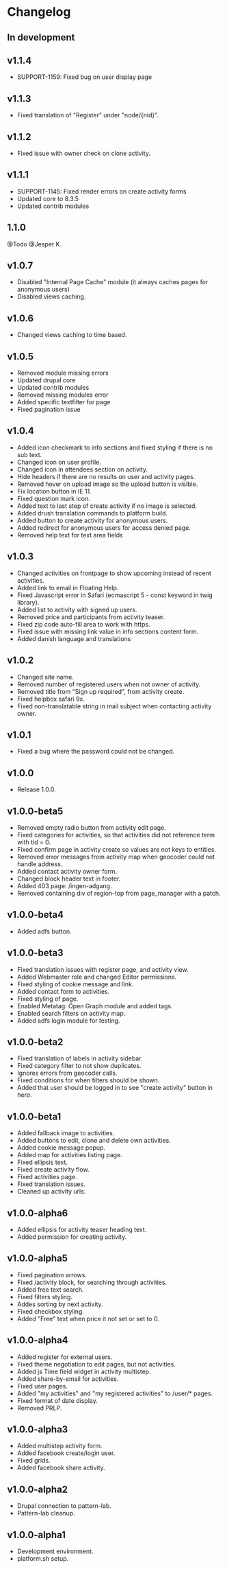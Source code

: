 # Changelog

## In development

## v1.1.4
* SUPPORT-1159: Fixed bug on user display page

## v1.1.3
* Fixed translation of "Register" under "node/{nid}".

## v1.1.2
* Fixed issue with owner check on clone activity.

## v1.1.1
* SUPPORT-1145: Fixed render errors on create activity forms
* Updated core to 8.3.5
* Updated contrib modules

## 1.1.0
@Todo @Jesper K.

## v1.0.7

* Disabled "Internal Page Cache" module (it always caches pages for anonymous users)
* Disabled views caching.

## v1.0.6

* Changed views caching to time based.

## v1.0.5
* Removed module missing errors
* Updated drupal core
* Updated contrib modules
* Removed missing modules error
* Added specific textfilter for page
* Fixed pagination issue

## v1.0.4

* Added icon checkmark to info sections and fixed styling if there is no sub text.
* Changed icon on user profile.
* Changed icon in attendees section on activity.
* Hide headers if there are no results on user and activity pages. 
* Removed hover on upload image so the upload button is visible.
* Fix location button in IE 11.
* Fixed question mark icon.
* Added text to last step of create activity if no image is selected.
* Added drush translation commands to platform build.
* Added button to create activity for anonymous users.
* Added redirect for anonymous users for access denied page.
* Removed help text for text area fields

## v1.0.3

* Changed activities on frontpage to show upcoming instead of recent activities.
* Added link to email in Floating Help.
* Fixed Javascript error in Safari (ecmascript 5 - const keyword in twig library).
* Added list to activity with signed up users.
* Removed price and participants from activity teaser.
* Fixed zip code auto-fill area to work with https.
* Fixed issue with missing link value in info sections content form.
* Added danish language and translations

## v1.0.2

* Changed site name.
* Removed number of registered users when not owner of activity.
* Removed title from "Sign up required", from activity create.
* Fixed helpbox safari 9x.
* Fixed non-translatable string in mail subject when contacting activity owner.

## v1.0.1

* Fixed a bug where the password could not be changed.

## v1.0.0

* Release 1.0.0.

## v1.0.0-beta5

* Removed empty radio button from activity edit page.
* Fixed categories for activities, so that activities did not reference term with tid = 0.
* Fixed confirm page in activity create so values are not keys to entities.
* Removed error messages from activity map when geocoder could not handle address.
* Added contact activity owner form.
* Changed block header text in footer.
* Added 403 page: /ingen-adgang.
* Removed containing div of region-top from page_manager with a patch.

## v1.0.0-beta4

* Added adfs button.

## v1.0.0-beta3

* Fixed translation issues with register page, and activity view.
* Added Webmaster role and changed Editor permissions.
* Fixed styling of cookie message and link.
* Added contact form to activities.
* Fixed styling of page.
* Enabled Metatag: Open Graph module and added tags.
* Enabled search filters on activity map.
* Added adfs login module for testing.

## v1.0.0-beta2

* Fixed translation of labels in activity sidebar.
* Fixed category filter to not show duplicates.
* Ignores errors from geocoder calls.
* Fixed conditions for when filters should be shown.
* Added that user should be logged in to see "create activity" button in hero.

## v1.0.0-beta1

* Added fallback image to activities.
* Added buttons to edit, clone and delete own activities.
* Added cookie message popup.
* Added map for activities listing page.
* Fixed ellipsis text.
* Fixed create activity flow.
* Fixed activities page.
* Fixed translation issues.
* Cleaned up activity urls.

## v1.0.0-alpha6

* Added ellipsis for activity teaser heading text.
* Added permission for creating activity.

## v1.0.0-alpha5

* Fixed pagination arrows.
* Fixed /activity block, for searching through activities.
* Added free text search.
* Fixed filters styling.
* Addes sorting by next activity.
* Fixed checkbox styling.
* Added "Free" text when price it not set or set to 0.

## v1.0.0-alpha4

* Added register for external users.
* Fixed theme negotiation to edit pages, but not activities.
* Added js Time field widget in activity multistep.
* Added share-by-email for activities.
* Fixed user pages.
* Added "my activities" and "my registered activities" to /user/* pages.
* Fixed format of date display.
* Removed PRLP.

## v1.0.0-alpha3

* Added multistep activity form.
* Added facebook create/login user.
* Fixed grids.
* Added facebook share activity.

## v1.0.0-alpha2

* Drupal connection to pattern-lab.
* Pattern-lab cleanup.

## v1.0.0-alpha1

* Development environment.
* platform.sh setup.
